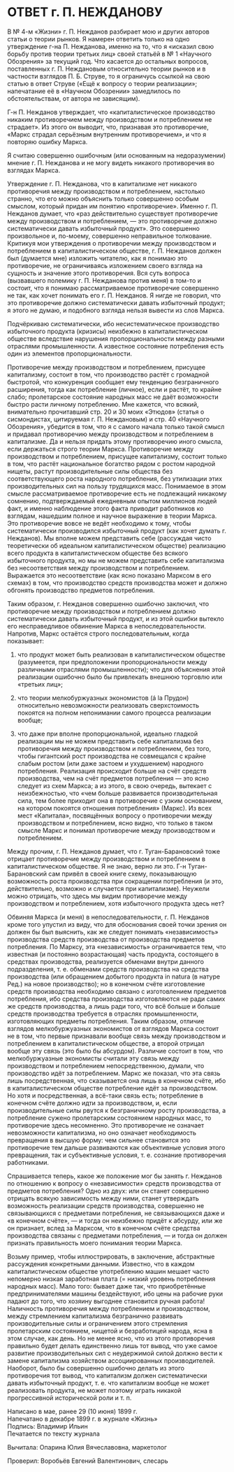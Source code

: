 # ОТВЕТ г. П. НЕЖДАНОВУ

В № 4-м «Жизни» г. П. Нежданов разбирает мою и других авторов статьи о теории рынков. Я намерен ответить только на одно утверждение г-на П. Нежданова, именно на то, что я «исказил свою борьбу против теории третьих лиц» своей статьёй в № 1 «Научного Обозрения» за текущий год. Что касается до остальных вопросов, поставленных г. П. Неждановым относительно теории рынков и в частности взглядов П. Б. Струве, то я ограничусь ссылкой на свою статью в ответ Струве («Ещё к вопросу о теории реализации»; напечатание её в «Научном Обозрении» замедлилось по обстоятельствам, от автора не зависящим).

Г-н П. Нежданов утверждает, что «капиталистическое производство никаким противоречием между производством и потреблением не страдает». Из этого он выводит, что, признавая это противоречие, «Маркс страдал серьёзным внутренним противоречием», и что я повторяю ошибку Маркса.

Я считаю совершенно ошибочным (или основанным на недоразумении) мнение г. П. Нежданова и не могу видеть никакого противоречия во взглядах Маркса.

Утверждение г. П. Нежданова, что в капитализме нет никакого противоречия между производством и потреблением, настолько странно, что его можно объяснить только совершенно особым смыслом, который придан им понятию «противоречие». Именно г. П. Нежданов думает, что «раз действительно существует противоречие между производством и потреблением, — это противоречие должно систематически давать избыточный продукт». Это совершенно произвольное и, по-моему, совершенно неправильное толкование. Критикуя мои утверждения о противоречии между производством и потреблением в капиталистическом обществе, г. П. Нежданов должен был (думается мне) изложить читателю, как я понимаю это противоречие, не ограничиваясь изложением своего взгляда на сущность и значение этого противоречия. Вся суть вопроса (вызвавшего полемику г. П. Нежданова против меня) в том-то и состоит, что я понимаю рассматриваемое противоречие совершенно не так, как хочет понимать его г. П. Нежданов. Я нигде не говорил, что это противоречие должно систематически давать избыточный продукт; я этого не думаю, и подобного взгляда нельзя вывести из слов Маркса.

Подчёркиваю систематически, ибо несистематическое производство избыточного продукта (кризисы) неизбежно в капиталистическом обществе вследствие нарушения пропорциональности между разными отраслями промышленности. А известное состояние потребления есть один из элементов пропорциональности.

Противоречие между производством и потреблением, присущее капитализму, состоит в том, что производство растёт с громадной быстротой, что конкуренция сообщает ему тенденцию безграничного расширения, тогда как потребление (личное), если и растёт, то крайне слабо; пролетарское состояние народных масс не даёт возможности быстро расти личному потреблению. Мне кажется, что всякий, внимательно прочитавший стр. 20 и 30 моих «Этюдов» (статья о сисмондистах, цитируемая г. П. Неждановым) и стр. 40 «Научного Обозрения», убедится в том, что я с самого начала только такой смысл и придавал противоречию между производством и потреблением в капитализме. Да и нельзя придать этому противоречию иного смысла, если держаться строго теории Маркса. Противоречие между производством и потреблением, присущее капитализму, состоит только в том, что растёт национальное богатство рядом с ростом народной нищеты, растут производительные силы общества без соответствующего роста народного потребления, без утилизации этих производительных сил на пользу трудящихся масс. Понимаемое в этом смысле рассматриваемое противоречие есть не подлежащий никакому сомнению, подтверждаемый ежедневным опытом миллионов людей факт, и именно наблюдение этого факта приводит работников ко взглядам, нашедшим полное и научное выражение в теории Маркса. Это противоречие вовсе не ведёт необходимо к тому, чтобы систематически производился избыточный продукт (как хочет думать г. Нежданов). Мы вполне можем представить себе (рассуждая чисто теоретически об идеальном капиталистическом обществе) реализацию всего продукта в капиталистическом обществе без всякого избыточного продукта, но мы не можем представить себе капитализма без несоответствия между производством и потреблением. Выражается это несоответствие (как ясно показано Марксом в его схемах) в том, что производство средств производства может и должно обгонять производство предметов потребления.

Таким образом, г. Нежданов совершенно ошибочно заключил, что противоречие между производством и потреблением должно систематически давать избыточный продукт, и из этой ошибки вытекло его несправедливое обвинение Маркса в непоследовательности. Напротив, Маркс остаётся строго последовательным, когда показывает:

1. что продукт может быть реализован в капиталистическом обществе (разумеется, при предположении пропорциональности между различными отраслями промышленности); что для объяснения этой реализации ошибочно было бы привлекать внешнюю торговлю или «третьих лиц»;

2. что теории мелкобуржуазных экономистов (á la Прудон) относительно невозможности реализовать сверхстоимость покоятся на полном непонимании самого процесса реализации вообще;

3. что даже при вполне пропорциональной, идеально гладкой реализации мы не можем представить себе капитализма без противоречия между производством и потреблением, без того, чтобы гигантский рост производства не совмещался с крайне слабым ростом (или даже застоем и ухудшением) народного потребления. Реализация происходит больше на счёт средств производства, чем на счёт предметов потребления — это ясно следует из схем Маркса; а из этого, в свою очередь, вытекает с неизбежностью, что «чем больше развивается производительная сила, тем более приходит она в противоречие с узким основанием, на котором покоятся отношения потребления» (Маркс). Из всех мест «Капитала», посвящённых вопросу о противоречии между производством и потреблением, ясно видно, что только в таком смысле Маркс и понимал противоречие между производством и потреблением.

Между прочим, г. П. Нежданов думает, что г. Туган-Барановский тоже отрицает противоречие между производством и потреблением в капиталистическом обществе. Я не знаю, верно ли это. Г-н Туган-Барановский сам привёл в своей книге схему, показывающую возможность роста производства при сокращении потребления (и это, действительно, возможно и случается при капитализме). Неужели можно отрицать, что здесь мы видим противоречие между производством и потреблением, хотя избыточного продукта здесь нет?

Обвиняя Маркса (и меня) в непоследовательности, г. П. Нежданов кроме того упустил из виду, что для обоснования своей точки зрения он должен бы был выяснить, как же следует понимать «независимость» производства средств производства от производства предметов потребления. По Марксу, эта «независимость» ограничивается тем, что известная (и постоянно возрастающая) часть продукта, состоящего в средствах производства, реализуется обменами внутри данного подразделения, т. е. обменами средств производства на средства производства (или обращением добытого продукта in natura (в натуре Ред.) на новое производство); но в конечном счёте изготовление средств производства необходимо связано с изготовлением предметов потребления, ибо средства производства изготовляются не ради самих же средств производства, а лишь ради того, что всё больше и больше средств производства требуется в отраслях промышленности, изготовляющих предметы потребления. Таким образом, отличие взглядов мелкобуржуазных экономистов от взглядов Маркса состоит не в том, что первые признавали вообще связь между производством и потреблением в капиталистическом обществе, а второй отрицал вообще эту связь (это было бы абсурдом). Различие состоит в том, что мелкобуржуазные экономисты считали эту связь между производством и потреблением непосредственною, думали, что производство идёт за потреблением. Маркс же показал, что эта связь лишь посредственная, что сказывается она лишь в конечном счёте, ибо в капиталистическом обществе потребление идёт за производством. Но хотя и посредственная, а всё-таки связь есть; потребление в конечном счёте должно идти за производством, и, если производительные силы рвутся к безграничному росту производства, а потребление сужено пролетарским состоянием народных масс, то противоречие здесь несомненно. Это противоречие не означает невозможности капитализма, но оно означает необходимость превращения в высшую форму: чем сильнее становится это противоречие тем дальше развиваются как объективные условия этого превращения, так и субъективные условия, т. е. сознание противоречия работниками.

Спрашивается теперь, какое же положение мог бы занять г. Нежданов по отношению к вопросу о «независимости» средств производства от предметов потребления? Одно из двух: или он станет совершенно отрицать всякую зависимость между ними, станет утверждать возможность реализации средств производства, совершенно не связывающихся с предметами потребления, не связывающихся даже и «в конечном счёте», — и тогда он неизбежно придёт к абсурду, или же он признает, вслед за Марксом, что в конечном счёте средства производства связаны с предметами потребления, — и тогда он должен признать правильность моего понимания теории Маркса.

Возьму пример, чтобы иллюстрировать, в заключение, абстрактные рассуждения конкретными данными. Известно, что в каждом капиталистическом обществе употреблению машин мешает часто непомерно низкая заработная плата (= низкий уровень потребления народных масс). Мало того: бывает даже так, что приобретённые предпринимателями машины бездействуют, ибо цены на рабочие руки падают до того, что хозяину выгоднее становится ручная работа! Наличность противоречия между потреблением и производством, между стремлением капитализма безгранично развивать производительные силы и ограничением этого стремления пролетарским состоянием, нищетой и безработицей народа, ясна в этом случае, как день. Но не менее ясно, что из этого противоречия правильно будет делать единственно лишь тот вывод, что уже самое развитие производительных сил с неудержимой силой должно вести к замене капитализма хозяйством ассоциированных производителей. Наоборот, было бы совершенно ошибочно делать из этого противоречия тот вывод, что капитализм должен систематически давать избыточный продукт, т. е. что капитализм вообще не может реализовать продукта, не может поэтому играть никакой прогрессивной исторической роли и т. п.

Написано в мае, ранее 29 (10 июня) 1899 г.  
Напечатано в декабре 1899 г. в журнале «Жизнь»  
Подпись: Владимир Ильин  
Печатается по тексту журнала

Вычитала: Опарина Юлия Вячеславовна, маркетолог

Проверил: Воробьёв Евгений Валентинович, слесарь